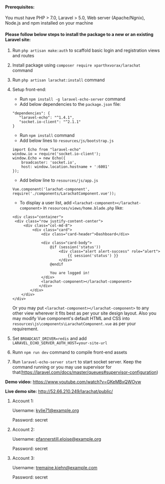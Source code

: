 <h4>Prerequisites:</h4>
You must have PHP > 7.0, Laravel > 5.0, Web server (Apache/Ngnix), Node.js and npm installed on your machine

<h4>Please follow below steps to install the package to a new or an existing Laravel site:</h4>

1. Run `php artisan make:auth` to scaffold basic login and registration views and routes

2. Install package using `composer require xparthxvorax/larachat` command

3. Run `php artisan larachat:install` command

4. Setup front-end:
   - Run `npm install -g laravel-echo-server` command
   - Add below dependencies to the `package.json` file:
   ```
   "dependencies": {
      "laravel-echo": "^1.4.1",
      "socket.io-client": "^2.1.1"
   }
   ```
   - Run `npm install` command
   - Add below lines to `resources/js/bootstrap.js`
   ```
   import Echo from "laravel-echo"
   window.io = require('socket.io-client');
   window.Echo = new Echo({
       broadcaster: 'socket.io',
       host: window.location.hostname + ':6001'
   });
   ```
   - Add below line to `resources/js/app.js`
   ```
   Vue.component('larachat-component', require('./components/LarachatComponent.vue'));
   ```
   - To display a user list, add `<larachat-component></larachat-component>` in `resources/views/home.blade.php` like:
   ```
   <div class="container">
    <div class="row justify-content-center">
        <div class="col-md-8">
            <div class="card">
                <div class="card-header">Dashboard</div>

                <div class="card-body">
                    @if (session('status'))
                        <div class="alert alert-success" role="alert">
                            {{ session('status') }}
                        </div>
                    @endif

                    You are logged in!
                </div>
                <larachat-component></larachat-component>
               </div>
           </div>
       </div>
   </div>
   ```
      Or you may put `<larachat-component></larachat-component>` to any other view wherever it fits best as per your site design layout.       Also you may modify Vue component's default HTML and CSS into `resources\js\components\LarachatComponent.vue` as per your               requirement.

5. Set `BROADCAST_DRIVER=redis` and add `LARAVEL_ECHO_SERVER_AUTH_HOST=your-site-url`

6. Runn `npm run dev` command to compile front-end assets 

7. Run `laravel-echo-server start` to start socket server. Keep the command running or you may use supervisor for that(https://laravel.com/docs/master/queues#supervisor-configuration)

**Demo video:** https://www.youtube.com/watch?v=GKeMBxQWOyw

**Live demo site:** http://52.66.210.249/larachat/public/

1. Account 1:

      Username: kylie71@example.org

      Password: secret

2. Account 2:

      Username: pfannerstill.eloise@example.org

      Password: secret

3. Account 3:

      Username: tremaine.kiehn@example.com

      Password: secret
